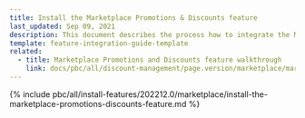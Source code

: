 ```yaml
---
title: Install the Marketplace Promotions & Discounts feature
last_updated: Sep 09, 2021
description: This document describes the process how to integrate the Marketplace Promotions & Discounts feature into a Spryker project.
template: feature-integration-guide-template
related:
  - title: Marketplace Promotions and Discounts feature walkthrough
    link: docs/pbc/all/discount-management/page.version/marketplace/marketplace-promotions-discounts-feature-overview.html
---
```


{% include pbc/all/install-features/202212.0/marketplace/install-the-marketplace-promotions-discounts-feature.md %} <!-- To edit, see /_includes/pbc/all/install-features/202212.0/marketplace/install-the-marketplace-promotions-discounts-feature.md -->
